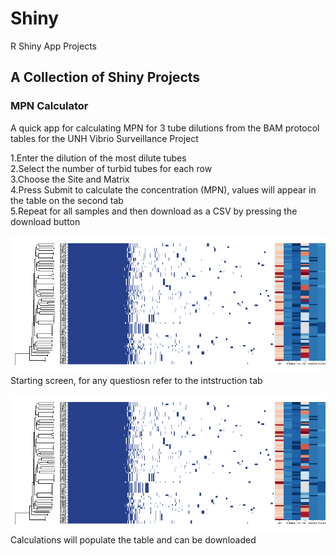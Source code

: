 # Shiny
R Shiny App Projects 

## A Collection of Shiny Projects

### MPN Calculator
A quick app for calculating MPN for 3 tube dilutions from the BAM protocol tables for the UNH Vibrio Surveillance Project

  1.Enter the dilution of the most dilute tubes  
  2.Select the number of turbid tubes for each row  
  3.Choose the Site and Matrix  
  4.Press Submit to calculate the concentration (MPN), values will appear in the table on the second tab  
  5.Repeat for all samples and then download as a CSV by pressing the download button

![alt text](https://github.com/meghartwick/Population-Adaptations/blob/master/heatmapped.png)
Starting screen, for any questiosn refer to the intstruction tab

![alt text](https://github.com/meghartwick/Population-Adaptations/blob/master/heatmapped.png)
Calculations will populate the table and can be downloaded

